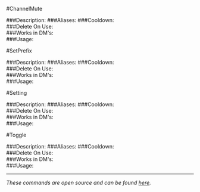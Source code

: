 #ChannelMute
>
###Description:
###Aliases:
###Cooldown:  
###Delete On Use:  
###Works in DM's:  
###Usage:  


#SetPrefix
>
###Description:
###Aliases:
###Cooldown:  
###Delete On Use:  
###Works in DM's:  
###Usage:  


#Setting
>
###Description:
###Aliases:
###Cooldown:  
###Delete On Use:  
###Works in DM's:  
###Usage:  


#Toggle
>
###Description:
###Aliases:
###Cooldown:  
###Delete On Use:  
###Works in DM's:  
###Usage:  

---
*These commands are open source and can be found [here](https://github.com/hsiW/WishBot/tree/v6/commands/mod).*